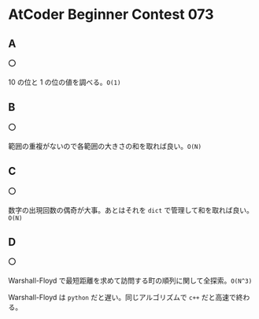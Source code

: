 # AtCoder Beginner Contest 073

## A

:o:

10 の位と 1 の位の値を調べる。`O(1)`

## B

:o:

範囲の重複がないので各範囲の大きさの和を取れば良い。`O(N)`

## C

:o:

数字の出現回数の偶奇が大事。あとはそれを `dict` で管理して和を取れば良い。`O(N)`

## D

:o:

Warshall-Floyd で最短距離を求めて訪問する町の順列に関して全探索。`O(N^3)`

Warshall-Floyd は `python` だと遅い。同じアルゴリズムで `c++` だと高速で終わる。
